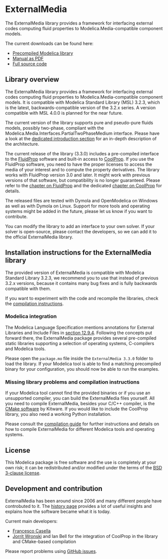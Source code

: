 # ExternalMedia

The ExternalMedia library provides a framework for interfacing external codes
computing fluid properties to Modelica.Media-compatible component models.

The current downloads can be found here:

 - [Precompiled Modelica library](https://github.com/modelica-3rdparty/ExternalMedia/releases/download/v3.3.0/ExternalMedia_v3.3.0.zip)
 - [Manual as PDF](https://github.com/modelica-3rdparty/ExternalMedia/releases/download/v3.3.0/ExternalMedia_v3.3.0.pdf)
 - [Full source code](https://github.com/modelica-3rdparty/ExternalMedia/archive/refs/tags/v3.3.0.zip)

## Library overview

The ExternalMedia library provides a framework for interfacing external codes
computing fluid properties to Modelica.Media-compatible component models. It is
compatible with Modelica Standard Library (MSL) 3.2.3, which is the latest,
backwards-compatible version of the 3.2.x series. A version compatible with
MSL 4.0.0 is planned for the near future.

The current version of the library supports pure and pseudo-pure fluids models,
possibly two-phase, compliant with the
Modelica.Media.Interfaces.PartialTwoPhaseMedium interface. Please have a look at
the [dedicated introduction section](README_introduction.md) for an in-depth
description of the architecture.

The current release of the library (3.3.0) includes a pre-compiled interface to
the [FluidProp](http://www.asimptote.nl/software/fluidprop) software and
built-in access to [CoolProp](http://www.coolprop.org).
If you use the FluidProp software, you need to have the proper licenses to
access the media of your interest and to compute the property derivatives.
The library works with FluidProp version 3.0 and later. It might work with
previous versions of that software, but compatibility is no longer guaranteed.
Please refer to the [chapter on FluidProp](README_fluidprop.md) and the
dedicated [chapter on CoolProp](README_coolprop.md) for details.

The released files are tested with Dymola and OpenModelica on Windows
as well as with Dymola on Linux. Support for more tools and operating systems
might be added in the future, please let us know if you want to contribute.

You can modify the library to add an interface to your own solver. If your
solver is open-source, please contact the developers, so we can add it to the
official ExternalMedia library.

## Installation instructions for the ExternalMedia library

The provided version of ExternalMedia is compatible with Modelica
Standard Library 3.2.3, we recommend you to use that instead of previous
3.2.x versions, because it contains many bug fixes and is fully backwards
compatible with them.

If you want to experiment with the code and recompile the libraries, check
the [compilation instructions](README_compilation.md).

### Modelica integration

The Modelica Language Specification mentions annotations for External Libraries
and Include Files in [section 12.9.4](https://specification.modelica.org/maint/3.5/functions.html#annotations-for-external-libraries-and-include-files).
Following the concepts put forward there, the ExternalMedia package provides several pre-compiled
static libraries supporting a selection of operating systems, C-compilers and Modelica tools.

Please open the `package.mo` file inside the `ExternalMedia 3.3.0` folder to
load the library. If your Modelica tool is able to find a matching precompiled
binary for your configuration, you should now be able to run the examples.

### Missing library problems and compilation instructions

If your Modelica tool cannot find the provided binaries or if you use an
unsupported compiler, you can build the ExternalMedia files yourself. All
you need to compile ExternalMedia, besides your C/C++ compiler, is the 
[CMake software](https://cmake.org/) by Kitware. If you would like to include
the CoolProp library, you also need a working Python installation.

Please consult the [compilation guide](README_compilation.md) for further
instructions and details on how to compile ExternalMedia for different Modelica
tools and operating systems.

## License

This Modelica package is free software and the use is completely at your own
risk; it can be redistributed and/or modified under the terms of the
[BSD 3-clause license](https://opensource.org/licenses/BSD-3-Clause).

## Development and contribution

ExternalMedia has been around since 2006 and many different people have
controbuted to it. The [history page](README_history.md) provides a lot
of useful insights and explains how the software became what it is today.

Current main developers: 
 - [Francesco Casella](mailto:francesco.casella@polimi.it)
 - [Jorrit Wronski](mailto:jowr@ipu.dk) and Ian Bell for the integration of
   CoolProp in the library and CMake-based compilation

Please report problems using
[GitHub issues](https://github.com/modelica-3rdparty/ExternalMedia/issues).
